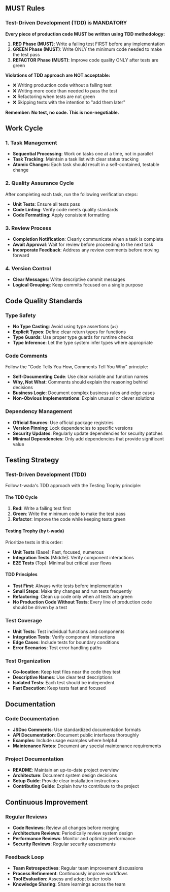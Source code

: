 ## MUST Rules

### Test-Driven Development (TDD) is MANDATORY

**Every piece of production code MUST be written using TDD methodology:**

1. **RED Phase (MUST)**: Write a failing test FIRST before any implementation
2. **GREEN Phase (MUST)**: Write ONLY the minimum code needed to make the test pass
3. **REFACTOR Phase (MUST)**: Improve code quality ONLY after tests are green

**Violations of TDD approach are NOT acceptable:**
- ❌ Writing production code without a failing test
- ❌ Writing more code than needed to pass the test
- ❌ Refactoring when tests are not green
- ❌ Skipping tests with the intention to "add them later"

**Remember: No test, no code. This is non-negotiable.**

## Work Cycle

### 1. Task Management
- **Sequential Processing**: Work on tasks one at a time, not in parallel
- **Task Tracking**: Maintain a task list with clear status tracking
- **Atomic Changes**: Each task should result in a self-contained, testable change

### 2. Quality Assurance Cycle
After completing each task, run the following verification steps:
- **Unit Tests**: Ensure all tests pass
- **Code Linting**: Verify code meets quality standards
- **Code Formatting**: Apply consistent formatting

### 3. Review Process
- **Completion Notification**: Clearly communicate when a task is complete
- **Await Approval**: Wait for review before proceeding to the next task
- **Incorporate Feedback**: Address any review comments before moving forward

### 4. Version Control
- **Clear Messages**: Write descriptive commit messages
- **Logical Grouping**: Keep commits focused on a single purpose

## Code Quality Standards

### Type Safety
- **No Type Casting**: Avoid using type assertions (`as`) 
- **Explicit Types**: Define clear return types for functions
- **Type Guards**: Use proper type guards for runtime checks
- **Type Inference**: Let the type system infer types where appropriate

### Code Comments
Follow the "Code Tells You How, Comments Tell You Why" principle:
- **Self-Documenting Code**: Use clear variable and function names
- **Why, Not What**: Comments should explain the reasoning behind decisions
- **Business Logic**: Document complex business rules and edge cases
- **Non-Obvious Implementations**: Explain unusual or clever solutions

### Dependency Management
- **Official Sources**: Use official package registries
- **Version Pinning**: Lock dependencies to specific versions
- **Security Updates**: Regularly update dependencies for security patches
- **Minimal Dependencies**: Only add dependencies that provide significant value

## Testing Strategy

### Test-Driven Development (TDD)
Follow t-wada's TDD approach with the Testing Trophy principle:

#### The TDD Cycle
1. **Red**: Write a failing test first
2. **Green**: Write the minimum code to make the test pass
3. **Refactor**: Improve the code while keeping tests green

#### Testing Trophy (by t-wada)
Prioritize tests in this order:
- **Unit Tests** (Base): Fast, focused, numerous
- **Integration Tests** (Middle): Verify component interactions
- **E2E Tests** (Top): Minimal but critical user flows

#### TDD Principles
- **Test First**: Always write tests before implementation
- **Small Steps**: Make tiny changes and run tests frequently
- **Refactoring**: Clean up code only when all tests are green
- **No Production Code Without Tests**: Every line of production code should be driven by a test

### Test Coverage
- **Unit Tests**: Test individual functions and components
- **Integration Tests**: Verify component interactions
- **Edge Cases**: Include tests for boundary conditions
- **Error Scenarios**: Test error handling paths

### Test Organization
- **Co-location**: Keep test files near the code they test
- **Descriptive Names**: Use clear test descriptions
- **Isolated Tests**: Each test should be independent
- **Fast Execution**: Keep tests fast and focused

## Documentation

### Code Documentation
- **JSDoc Comments**: Use standardized documentation formats
- **API Documentation**: Document public interfaces thoroughly
- **Examples**: Include usage examples where helpful
- **Maintenance Notes**: Document any special maintenance requirements

### Project Documentation
- **README**: Maintain an up-to-date project overview
- **Architecture**: Document system design decisions
- **Setup Guide**: Provide clear installation instructions
- **Contributing Guide**: Explain how to contribute to the project

## Continuous Improvement

### Regular Reviews
- **Code Reviews**: Review all changes before merging
- **Architecture Reviews**: Periodically review system design
- **Performance Reviews**: Monitor and optimize performance
- **Security Reviews**: Regular security assessments

### Feedback Loop
- **Team Retrospectives**: Regular team improvement discussions
- **Process Refinement**: Continuously improve workflows
- **Tool Evaluation**: Assess and adopt better tools
- **Knowledge Sharing**: Share learnings across the team
